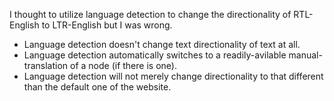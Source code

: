 I thought to utilize language detection to change the directionality of RTL-English to LTR-English but I was wrong.

* Language detection doesn't change text directionality of text at all.
* Language detection automatically switches to a readily-avilable manual-translation of a node (if there is one).
* Language detection will not merely change directionality to that different than the default one of the website.
